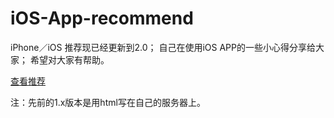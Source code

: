 # iOS-App-recommend

iPhone／iOS 推荐现已经更新到2.0；
自己在使用iOS APP的一些小心得分享给大家；
希望对大家有帮助。

[查看推荐](https://github.com/ROGEZERO/iOS-App-recommend/blob/master/The%20Great%20iPhone%20Apps%20V2.0.md)

注：先前的1.x版本是用html写在自己的服务器上。
